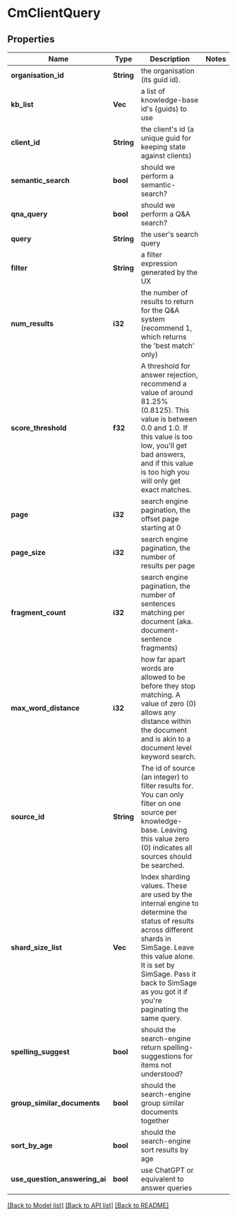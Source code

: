 # CmClientQuery

## Properties

Name | Type | Description | Notes
------------ | ------------- | ------------- | -------------
**organisation_id** | **String** | the organisation (its guid id). | 
**kb_list** | **Vec<String>** | a list of knowledge-base id's (guids) to use | 
**client_id** | **String** | the client's id (a unique guid for keeping state against clients) | 
**semantic_search** | **bool** | should we perform a semantic-search? | 
**qna_query** | **bool** | should we perform a Q&A search? | 
**query** | **String** | the user's search query | 
**filter** | **String** | a filter expression generated by the UX | 
**num_results** | **i32** | the number of results to return for the Q&A system (recommend 1, which returns the 'best match' only) | 
**score_threshold** | **f32** | A threshold for answer rejection, recommend a value of around 81.25% (0.8125).  This value is between 0.0 and 1.0.  If this value is too low, you'll get bad answers, and if this value is too high you will only get exact matches. | 
**page** | **i32** | search engine pagination, the offset page starting at 0 | 
**page_size** | **i32** | search engine pagination, the number of results per page | 
**fragment_count** | **i32** | search engine pagination, the number of sentences matching per document (aka. document-sentence fragments) | 
**max_word_distance** | **i32** | how far apart words are allowed to be before they stop matching.  A value of zero (0) allows any distance within the document and is akin to a document level keyword search. | 
**source_id** | **String** | The id of source (an integer) to filter results for.  You can only filter on one source per knowledge-base.  Leaving this value zero (0) indicates all sources should be searched. | 
**shard_size_list** | **Vec<i32>** | Index sharding values.  These are used by the internal engine to determine the status of results across different shards in SimSage.  Leave this value alone.  It is set by SimSage.  Pass it back to SimSage as you got it if you're paginating the same query. | 
**spelling_suggest** | **bool** | should the search-engine return spelling-suggestions for items not understood? | 
**group_similar_documents** | **bool** | should the search-engine group similar documents together | 
**sort_by_age** | **bool** | should the search-engine sort results by age | 
**use_question_answering_ai** | **bool** | use ChatGPT or equivalent to answer queries | 

[[Back to Model list]](../README.md#documentation-for-models) [[Back to API list]](../README.md#documentation-for-api-endpoints) [[Back to README]](../README.md)


